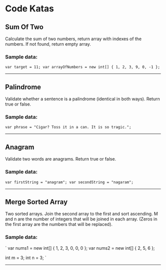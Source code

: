 # Code Katas

## Sum Of Two
Calculate the sum of two numbers, return array with indexes of the numbers. If not found, return empty array.

### Sample data:
`
var target = 11;
var arrayOfNumbers = new int[] { 1, 2, 3, 9, 0, -1 };
`

-----

## Palindrome
Validate whether a sentence is a palindrome (identical in both ways). Return true or false.

### Sample data:
`
var phrase = "Cigar? Toss it in a can. It is so tragic.";
`

-----

## Anagram
Validate two words are anagrams. Return true or false.

### Sample data:
`
var firstString = "anagram";
var secondString = "nagaram";
`

-----

## Merge Sorted Array
Two sorted arrays. Join the second array to the first and sort ascending. M and n are the number of integers that will be joined in each array. (Zeros in the first array are the numbers that will be replaced).

### Sample data:
`
var nums1 = new int[] { 1, 2, 3, 0, 0, 0 };
var nums2 = new int[] { 2, 5, 6 };

int m = 3;
int n = 3;
`

-----

